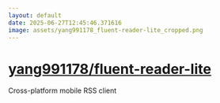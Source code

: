 ```yaml
---
layout: default
date: 2025-06-27T12:45:46.371616
image: assets/yang991178_fluent-reader-lite_cropped.png
---
```


# [yang991178/fluent-reader-lite](https://github.com/yang991178/fluent-reader-lite)

Cross-platform mobile RSS client
